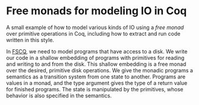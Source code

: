 # Free monads for modeling IO in Coq

A small example of how to model various kinds of IO using a _free monad_ over primitive operations in Coq, including how to extract and run code written in this style.

In [FSCQ](https://github.com/mit-pdos/fscq), we need to model programs that have access to a disk. We write our code in a shallow embedding of programs with primitives for reading and writing to and from the disk. This shallow embedding is a free monad over the desired, primitive disk operations. We give the monadic programs a semantics as a transition system from one state to another. Programs are values in a monad, and the type argument gives the type of a return value for finished programs. The state is manipulated by the primitives, whose behavior is also specified in the semantics.
